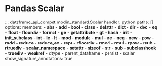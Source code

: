 # Pandas Scalar
::: dataframe_api_compat.modin_standard.Scalar
    handler: python
    paths: []
    options:
      members:
      - __abs__
      - __add__
      - __bool__
      - __class__
      - __delattr__
      - __dict__
      - __dir__
      - __doc__
      - __eq__
      - __float__
      - __floordiv__
      - __format__
      - __ge__
      - __getattribute__
      - __gt__
      - __hash__
      - __init__
      - __init_subclass__
      - __int__
      - __le__
      - __lt__
      - __mod__
      - __module__
      - __mul__
      - __ne__
      - __neg__
      - __new__
      - __pow__
      - __radd__
      - __reduce__
      - __reduce_ex__
      - __repr__
      - __rfloordiv__
      - __rmod__
      - __rmul__
      - __rpow__
      - __rsub__
      - __rtruediv__
      - __scalar_namespace__
      - __setattr__
      - __sizeof__
      - __str__
      - __sub__
      - __subclasshook__
      - __truediv__
      - __weakref__
      - dtype
      - parent_dataframe
      - persist
      - scalar
      show_signature_annotations: true

